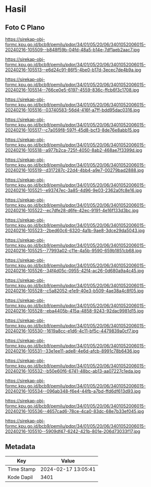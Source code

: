 # Hasil

## Foto C Plano

https://sirekap-obj-formc.kpu.go.id/bcb9/pemilu/pdpr/34/01/05/20/06/3401052006015-20240216-105509--b848f59b-04fd-48a5-b14e-7df1aeb2aac7.jpg

https://sirekap-obj-formc.kpu.go.id/bcb9/pemilu/pdpr/34/01/05/20/06/3401052006015-20240216-105513--e6d24c91-86f5-4be0-b17d-3ecec7de4b9a.jpg

https://sirekap-obj-formc.kpu.go.id/bcb9/pemilu/pdpr/34/01/05/20/06/3401052006015-20240216-105514--766ce0e5-6197-4559-836c-ffcb6f3c1708.jpg

https://sirekap-obj-formc.kpu.go.id/bcb9/pemilu/pdpr/34/01/05/20/06/3401052006015-20240216-105516--03740583-56d4-416f-a7ff-bdd95dac0316.jpg

https://sirekap-obj-formc.kpu.go.id/bcb9/pemilu/pdpr/34/01/05/20/06/3401052006015-20240216-105517--c7a059f8-597f-45d8-bcf3-8de76e8abb15.jpg

https://sirekap-obj-formc.kpu.go.id/bcb9/pemilu/pdpr/34/01/05/20/06/3401052006015-20240216-105518--a977b2ca-725f-4050-8ab2-468ae7f3399d.jpg

https://sirekap-obj-formc.kpu.go.id/bcb9/pemilu/pdpr/34/01/05/20/06/3401052006015-20240216-105519--d317287c-22d4-4bb4-a9e7-00279bad2888.jpg

https://sirekap-obj-formc.kpu.go.id/bcb9/pemilu/pdpr/34/01/05/20/06/3401052006015-20240216-105521--e93747ec-3a85-4d96-9e03-2362a0fc8e16.jpg

https://sirekap-obj-formc.kpu.go.id/bcb9/pemilu/pdpr/34/01/05/20/06/3401052006015-20240216-105522--ec7dfe28-d6fe-42ec-9191-4e16f133d3bc.jpg

https://sirekap-obj-formc.kpu.go.id/bcb9/pemilu/pdpr/34/01/05/20/06/3401052006015-20240216-105523--2bed60c6-6320-4a1b-9ae8-3dce29da5043.jpg

https://sirekap-obj-formc.kpu.go.id/bcb9/pemilu/pdpr/34/01/05/20/06/3401052006015-20240216-105525--77993a02-c11e-4a5b-9590-659b1851cb68.jpg

https://sirekap-obj-formc.kpu.go.id/bcb9/pemilu/pdpr/34/01/05/20/06/3401052006015-20240216-105526--34f4d05c-0955-42f4-ac26-0d680a9a4c45.jpg

https://sirekap-obj-formc.kpu.go.id/bcb9/pemilu/pdpr/34/01/05/20/06/3401052006015-20240216-105528--c5a82052-e1e9-40e3-b509-4ae38a4c8f05.jpg

https://sirekap-obj-formc.kpu.go.id/bcb9/pemilu/pdpr/34/01/05/20/06/3401052006015-20240216-105528--eba4405b-415a-4858-9243-92dac9981d15.jpg

https://sirekap-obj-formc.kpu.go.id/bcb9/pemilu/pdpr/34/01/05/20/06/3401052006015-20240216-105530--1619a8cc-e1d6-4c11-bf5c-4479839a0cf7.jpg

https://sirekap-obj-formc.kpu.go.id/bcb9/pemilu/pdpr/34/01/05/20/06/3401052006015-20240216-105531--33e1ee11-ade8-4e6d-afcb-8991c78b6436.jpg

https://sirekap-obj-formc.kpu.go.id/bcb9/pemilu/pdpr/34/01/05/20/06/3401052006015-20240216-105532--b50e60f6-6741-48bc-ab13-aa07227c1eda.jpg

https://sirekap-obj-formc.kpu.go.id/bcb9/pemilu/pdpr/34/01/05/20/06/3401052006015-20240216-105534--096ab348-f6e4-44fb-a7bd-ffd6df613d93.jpg

https://sirekap-obj-formc.kpu.go.id/bcb9/pemilu/pdpr/34/01/05/20/06/3401052006015-20240216-105536--4657cad6-78ce-4ca0-83dc-68e7b33ef045.jpg

https://sirekap-obj-formc.kpu.go.id/bcb9/pemilu/pdpr/34/01/05/20/06/3401052006015-20240216-105510--5909df47-6242-421b-801e-206d73033f17.jpg


## Metadata

| Key        | Value               |
| ---------- | ------------------- |
| Time Stamp | 2024-02-17 13:05:41 |
| Kode Dapil | 3401                |




